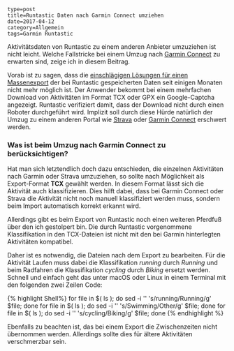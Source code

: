 ~~~~~~
type=post
title=Runtastic Daten nach Garmin Connect umziehen
date=2017-04-12
category=Allgemein
tags=Garmin Runtastic 
~~~~~~
Aktivitätsdaten von Runtastic zu einem anderen Anbieter umzuziehen ist nicht leicht. Welche Fallstricke
bei einem Umzug nach [Garmin Connect](http://connect.garmin.com) zu erwarten sind, zeige ich in diesem Beitrag.

<!--more-->

Vorab ist zu sagen, dass die 
[einschlägigen Lösungen für einen Massenexport](https://blog.dafb-o.de/massenexport-von-runtastic-aktivitaeten/) 
der bei Runtastic gespeicherten
Daten seit einigen Monaten nicht mehr möglich ist. Der Anwender bekommt bei einem mehrfachen Download von
Aktivitäten im Format TCX oder GPX ein Google-Captcha angezeigt. Runtastic verifiziert damit, dass der
Download nicht durch einen Roboter durchgeführt wird. Implizit soll durch diese Hürde natürlich der Umzug
zu einem anderen Portal wie [Strava](http://www.strava.com) oder [Garmin Connect](http://connect.garmin.com) 
erschwert werden.


### Was ist beim Umzug nach Garmin Connect zu berücksichtigen?
Hat man sich letztendlich doch dazu entschieden, die einzelnen Aktivitäten nach Garmin oder Strava 
umzuziehen, so sollte nach Möglichkeit als Export-Format **TCX** gewählt werden. In diesem Format lässt sich die
Aktivität auch klassifizieren. Dies hilft dabei, dass bei Garmin Connect oder Strava die Aktivität nicht
noch manuell klassifiziert werden muss, sondern beim Import automatisch korrekt erkannt wird.

Allerdings gibt es beim Export von Runtastic noch einen weiteren Pferdfuß über den ich gestolpert bin.
Die durch Runtastic vorgenommene Klassifikation in den TCX-Dateien ist nicht mit den bei Garmin 
hinterlegten Aktivitäten kompatibel.

Daher ist es notwendig, die Dateien nach dem Export zu bearbeiten. Für die Aktivität Laufen muss dabei die
Klassifikation _running_ durch _Running_ und beim Radfahren die Klassifikation _cycling_ durch _Biking_
ersetzt werden. Schnell und einfach geht das unter macOS oder Linux in einem Terminal mit den folgenden
zwei Zeilen Code:

{% highlight Shell%}
for file in $( ls ); do sed -i '' 's/running/Running/g' $file; done
for file in $( ls ); do sed -i '' 's/Swimming/Other/g' $file; done
for file in $( ls ); do sed -i '' 's/cycling/Biking/g' $file; done
{% endhighlight %}

Ebenfalls zu beachten ist, das bei einem Export die Zwischenzeiten nicht übernommen werden. Allerdings sollte
dies für ältere Aktivitäten verschmerzbar sein.